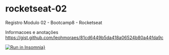 # rocketseat-02
Registro Modulo 02 - Bootcamp8 - Rocketseat

Informacoes e anotações
https://gist.github.com/leohmoraes/81cd6449b5da418a06524b80a44fda9c


[![Run in Insomnia}](https://insomnia.rest/images/run.svg)](https://insomnia.rest/run/?label=Teste%20no%20Insomnia&uri=https%3A%2F%2Fgithub.com%2Fleohmoraes%2Frocketseat-02%2Finsomnia.json)

